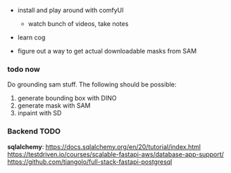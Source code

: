 - install and play around with comfyUI

  - watch bunch of videos, take notes

- learn cog

- figure out a way to get actual downloadable masks from SAM

### todo now

Do grounding sam stuff. The following should be possible:

1. generate bounding box with DINO
2. generate mask with SAM
3. inpaint with SD

### Backend TODO

**sqlalchemy**:
https://docs.sqlalchemy.org/en/20/tutorial/index.html
https://testdriven.io/courses/scalable-fastapi-aws/database-app-support/
https://github.com/tiangolo/full-stack-fastapi-postgresql
